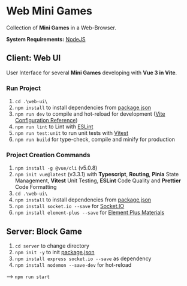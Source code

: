 # Web Mini Games

Collection of __Mini Games__ in a Web-Browser.

__System Requirements:__ [NodeJS](https://nodejs.org/en/download/)

## Client: Web UI

User Interface for several __Mini Games__ developing with __Vue 3 in Vite__.

### Run Project

1. `cd .\web-ui\`
2. `npm install` to install dependencies from [package.json](web-ui/package.json)
3. `npm run dev` to compile and hot-reload for development ([Vite Configuration Reference](https://vitejs.dev/config/))
4. `npm run lint` to Lint with [ESLint](https://eslint.org/)
5. `npm run test:unit` to run unit tests with [Vitest](https://vitest.dev/)
6. `npm run build` for type-check, compile and minify for production

### Project Creation Commands

1. `npm install -g @vue/cli` (v5.0.8)
2. `npm init vue@latest` (v3.3.1) with __Typescript__, __Routing__, __Pinia__ State Management, __Vitest__ Unit Testing,
   __ESLint__ Code Quality and __Prettier__ Code Formatting
3. `cd .\web-ui\`
4. `npm install` to install dependencies from [package.json](web-ui/package.json)
5. `npm install socket.io --save` for [Socket.IO](https://socket.io/get-started/)
6. `npm install element-plus --save` for [Element Plus Materials](https://element-plus.org/en-US/component/button.html)

## Server: Block Game

1. `cd server` to change directory
2. `npm init -y` to init [package.json]()
3. `npm install express socket.io --save` as dependency
4. `npm install nodemon --save-dev` for hot-reload

--> `npm run start`
